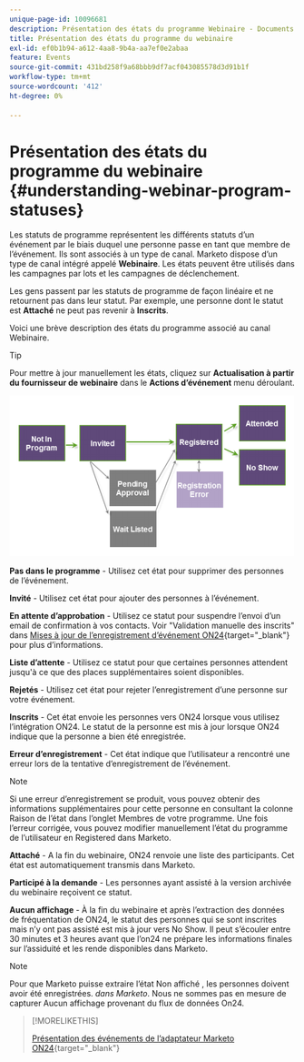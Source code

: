 ```yaml
---
unique-page-id: 10096681
description: Présentation des états du programme Webinaire - Documents Marketo - Documentation du produit
title: Présentation des états du programme du webinaire
exl-id: ef0b1b94-a612-4aa8-9b4a-aa7ef0e2abaa
feature: Events
source-git-commit: 431bd258f9a68bbb9df7acf043085578d3d91b1f
workflow-type: tm+mt
source-wordcount: '412'
ht-degree: 0%

---
```


# Présentation des états du programme du webinaire {#understanding-webinar-program-statuses}

Les statuts de programme représentent les différents statuts d’un événement par le biais duquel une personne passe en tant que membre de l’événement. Ils sont associés à un type de canal. Marketo dispose d’un type de canal intégré appelé **Webinaire**. Les états peuvent être utilisés dans les campagnes par lots et les campagnes de déclenchement.

Les gens passent par les statuts de programme de façon linéaire et ne retournent pas dans leur statut. Par exemple, une personne dont le statut est **Attaché** ne peut pas revenir à **Inscrits**.

Voici une brève description des états du programme associé au canal Webinaire.

>[!TIP]
>
>Pour mettre à jour manuellement les états, cliquez sur  **Actualisation à partir du fournisseur de webinaire** dans le **Actions d’événement** menu déroulant.

![](assets/image2015-12-17-13-3a52-3a39.png)

**Pas dans le programme** - Utilisez cet état pour supprimer des personnes de l’événement.

**Invité** - Utilisez cet état pour ajouter des personnes à l’événement.

**En attente d’approbation** - Utilisez ce statut pour suspendre l’envoi d’un email de confirmation à vos contacts. Voir &quot;Validation manuelle des inscrits&quot; dans [Mises à jour de l’enregistrement d’événement ON24](/help/marketo/product-docs/demand-generation/events/create-an-event/create-an-event-with-the-marketo-on24-adapter/on24-event-registration-updates.md){target="_blank"} pour plus d’informations.

**Liste d’attente** - Utilisez ce statut pour que certaines personnes attendent jusqu&#39;à ce que des places supplémentaires soient disponibles.

**Rejetés** - Utilisez cet état pour rejeter l’enregistrement d’une personne sur votre événement.

**Inscrits** - Cet état envoie les personnes vers ON24 lorsque vous utilisez l’intégration ON24. Le statut de la personne est mis à jour lorsque ON24 indique que la personne a bien été enregistrée.

**Erreur d’enregistrement** - Cet état indique que l’utilisateur a rencontré une erreur lors de la tentative d’enregistrement de l’événement.

>[!NOTE]
>
>Si une erreur d’enregistrement se produit, vous pouvez obtenir des informations supplémentaires pour cette personne en consultant la colonne Raison de l’état dans l’onglet Membres de votre programme. Une fois l’erreur corrigée, vous pouvez modifier manuellement l’état du programme de l’utilisateur en Registered dans Marketo.

**Attaché** - A la fin du webinaire, ON24 renvoie une liste des participants. Cet état est automatiquement transmis dans Marketo.

**Participé à la demande** - Les personnes ayant assisté à la version archivée du webinaire reçoivent ce statut.

**Aucun affichage** - À la fin du webinaire et après l’extraction des données de fréquentation de ON24, le statut des personnes qui se sont inscrites mais n’y ont pas assisté est mis à jour vers No Show. Il peut s’écouler entre 30 minutes et 3 heures avant que l’on24 ne prépare les informations finales sur l’assiduité et les rende disponibles dans Marketo.

>[!NOTE]
>
>Pour que Marketo puisse extraire l’état Non affiché , les personnes doivent avoir été enregistrées. *dans Marketo*. Nous ne sommes pas en mesure de capturer Aucun affichage provenant du flux de données On24.

>[!MORELIKETHIS]
>
>[Présentation des événements de l’adaptateur Marketo ON24](/help/marketo/product-docs/demand-generation/events/create-an-event/create-an-event-with-the-marketo-on24-adapter/understanding-marketo-on24-adapter-events.md){target="_blank"}
